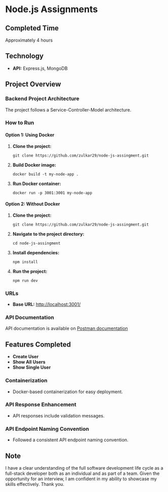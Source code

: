 # Node.js Assignments

## Completed Time
Approximately 4 hours

## Technology
- **API:** Express.js, MongoDB

## Project Overview

### Backend Project Architecture
The project follows a Service-Controller-Model architecture.

### How to Run

#### Option 1: Using Docker

1. **Clone the project:**
   ```
   git clone https://github.com/zulkar29/node-js-assingment.git
   ```

2. **Build Docker image:**
   ```
   docker build -t my-node-app .
   ```

3. **Run Docker container:**
   ```
   docker run -p 3001:3001 my-node-app
   ```

#### Option 2: Without Docker

1. **Clone the project:**
   ```
   git clone https://github.com/zulkar29/node-js-assingment.git
   ```

2. **Navigate to the project directory:**
   ```
   cd node-js-assingment
   ```

3. **Install dependencies:**
   ```
   npm install
   ```

4. **Run the project:**
   ```
   npm run dev
   ```

### URLs
- **Base URL:** [http://localhost:3001/](http://localhost:3001/)

### API Documentation
API documentation is available on [Postman documentation](https://documenter.getpostman.com/view/14084783/2s9Yyy9JnU)

## Features Completed
- **Create User**
- **Show All Users**
- **Show Single User**

### Containerization
- Docker-based containerization for easy deployment.

### API Response Enhancement
- API responses include validation messages.

### API Endpoint Naming Convention
- Followed a consistent API endpoint naming convention.

## Note
I have a clear understanding of the full software development life cycle as a full-stack developer both as an individual and as part of a team. Given the opportunity for an interview, I am confident in my ability to showcase my skills effectively. Thank you.